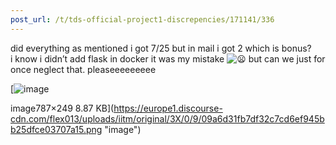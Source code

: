 ```yaml
---
post_url: /t/tds-official-project1-discrepencies/171141/336
---
```

did everything as mentioned i got 7/25 but in mail i got 2 which is bonus?  
i know i didn’t add flask in docker it was my mistake ![:frowning:](https://emoji.discourse-cdn.com/google/frowning.png?v=14 ":frowning:") but can we just for once neglect that. pleaseeeeeeeee

[![image](https://europe1.discourse-cdn.com/flex013/uploads/iitm/original/3X/0/9/09a6d31fb7df32c7cd6ef945bb25dfce03707a15.png)

image787×249 8.87 KB](https://europe1.discourse-cdn.com/flex013/uploads/iitm/original/3X/0/9/09a6d31fb7df32c7cd6ef945bb25dfce03707a15.png "image")